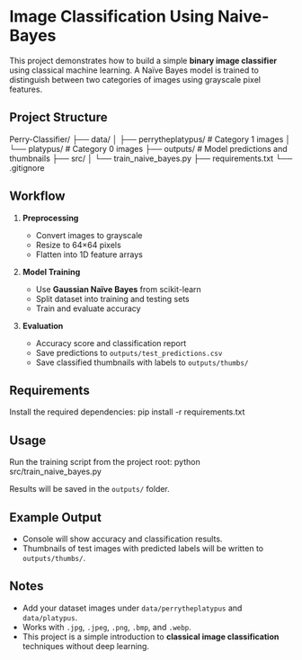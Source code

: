 # Image Classification Using Naive-Bayes
This project demonstrates how to build a simple **binary image classifier** using classical machine learning. A Naïve Bayes model is trained to distinguish between two categories of images using grayscale pixel features.  

## Project Structure
Perry-Classifier/
├── data/
│   ├── perrytheplatypus/   # Category 1 images
│   └── platypus/           # Category 0 images
├── outputs/                # Model predictions and thumbnails
├── src/
│   └── train_naive_bayes.py
├── requirements.txt
└── .gitignore

## Workflow
1. **Preprocessing**  
   - Convert images to grayscale  
   - Resize to 64×64 pixels  
   - Flatten into 1D feature arrays  

2. **Model Training**  
   - Use **Gaussian Naïve Bayes** from scikit-learn  
   - Split dataset into training and testing sets  
   - Train and evaluate accuracy  

3. **Evaluation**  
   - Accuracy score and classification report  
   - Save predictions to `outputs/test_predictions.csv`  
   - Save classified thumbnails with labels to `outputs/thumbs/`  

## Requirements
Install the required dependencies:
pip install -r requirements.txt

## Usage
Run the training script from the project root:
python src/train_naive_bayes.py

Results will be saved in the `outputs/` folder.

## Example Output
- Console will show accuracy and classification results.  
- Thumbnails of test images with predicted labels will be written to `outputs/thumbs/`.  

## Notes
- Add your dataset images under `data/perrytheplatypus` and `data/platypus`.  
- Works with `.jpg`, `.jpeg`, `.png`, `.bmp`, and `.webp`.  
- This project is a simple introduction to **classical image classification** techniques without deep learning.  
